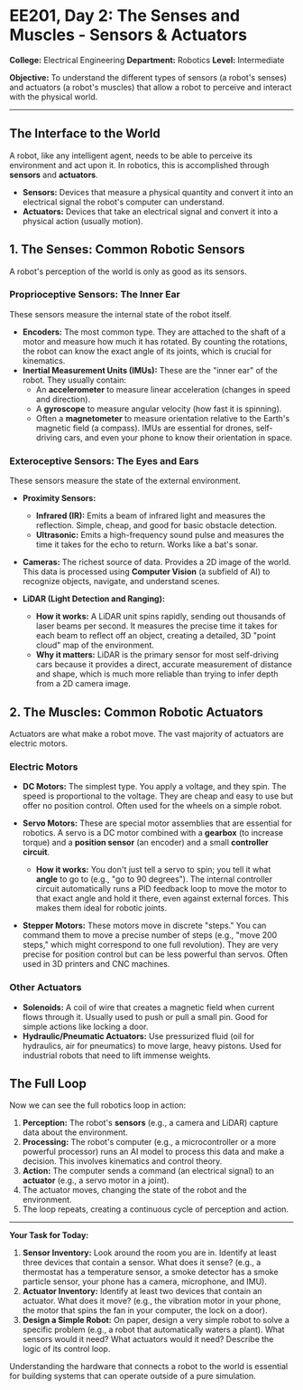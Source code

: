 # EE201, Day 2: The Senses and Muscles - Sensors & Actuators

**College:** Electrical Engineering
**Department:** Robotics
**Level:** Intermediate

**Objective:** To understand the different types of sensors (a robot's senses) and actuators (a robot's muscles) that allow a robot to perceive and interact with the physical world.

---

## The Interface to the World

A robot, like any intelligent agent, needs to be able to perceive its environment and act upon it. In robotics, this is accomplished through **sensors** and **actuators**.

*   **Sensors:** Devices that measure a physical quantity and convert it into an electrical signal the robot's computer can understand.
*   **Actuators:** Devices that take an electrical signal and convert it into a physical action (usually motion).

## 1. The Senses: Common Robotic Sensors

A robot's perception of the world is only as good as its sensors.

### Proprioceptive Sensors: The Inner Ear
These sensors measure the internal state of the robot itself.

*   **Encoders:** The most common type. They are attached to the shaft of a motor and measure how much it has rotated. By counting the rotations, the robot can know the exact angle of its joints, which is crucial for kinematics.
*   **Inertial Measurement Units (IMUs):** These are the "inner ear" of the robot. They usually contain:
    *   An **accelerometer** to measure linear acceleration (changes in speed and direction).
    *   A **gyroscope** to measure angular velocity (how fast it is spinning).
    *   Often a **magnetometer** to measure orientation relative to the Earth's magnetic field (a compass).
    IMUs are essential for drones, self-driving cars, and even your phone to know their orientation in space.

### Exteroceptive Sensors: The Eyes and Ears
These sensors measure the state of the external environment.

*   **Proximity Sensors:**
    *   **Infrared (IR):** Emits a beam of infrared light and measures the reflection. Simple, cheap, and good for basic obstacle detection.
    *   **Ultrasonic:** Emits a high-frequency sound pulse and measures the time it takes for the echo to return. Works like a bat's sonar.

*   **Cameras:** The richest source of data. Provides a 2D image of the world. This data is processed using **Computer Vision** (a subfield of AI) to recognize objects, navigate, and understand scenes.

*   **LiDAR (Light Detection and Ranging):**
    *   **How it works:** A LiDAR unit spins rapidly, sending out thousands of laser beams per second. It measures the precise time it takes for each beam to reflect off an object, creating a detailed, 3D "point cloud" map of the environment.
    *   **Why it matters:** LiDAR is the primary sensor for most self-driving cars because it provides a direct, accurate measurement of distance and shape, which is much more reliable than trying to infer depth from a 2D camera image.

## 2. The Muscles: Common Robotic Actuators

Actuators are what make a robot move. The vast majority of actuators are electric motors.

### Electric Motors

*   **DC Motors:** The simplest type. You apply a voltage, and they spin. The speed is proportional to the voltage. They are cheap and easy to use but offer no position control. Often used for the wheels on a simple robot.

*   **Servo Motors:** These are special motor assemblies that are essential for robotics. A servo is a DC motor combined with a **gearbox** (to increase torque) and a **position sensor** (an encoder) and a small **controller circuit**. 
    *   **How it works:** You don't just tell a servo to spin; you tell it what **angle** to go to (e.g., "go to 90 degrees"). The internal controller circuit automatically runs a PID feedback loop to move the motor to that exact angle and hold it there, even against external forces. This makes them ideal for robotic joints.

*   **Stepper Motors:** These motors move in discrete "steps." You can command them to move a precise number of steps (e.g., "move 200 steps," which might correspond to one full revolution). They are very precise for position control but can be less powerful than servos. Often used in 3D printers and CNC machines.

### Other Actuators

*   **Solenoids:** A coil of wire that creates a magnetic field when current flows through it. Usually used to push or pull a small pin. Good for simple actions like locking a door.
*   **Hydraulic/Pneumatic Actuators:** Use pressurized fluid (oil for hydraulics, air for pneumatics) to move large, heavy pistons. Used for industrial robots that need to lift immense weights.

## The Full Loop

Now we can see the full robotics loop in action:

1.  **Perception:** The robot's **sensors** (e.g., a camera and LiDAR) capture data about the environment.
2.  **Processing:** The robot's computer (e.g., a microcontroller or a more powerful processor) runs an AI model to process this data and make a decision. This involves kinematics and control theory.
3.  **Action:** The computer sends a command (an electrical signal) to an **actuator** (e.g., a servo motor in a joint).
4.  The actuator moves, changing the state of the robot and the environment.
5.  The loop repeats, creating a continuous cycle of perception and action.

---

**Your Task for Today:**

1.  **Sensor Inventory:** Look around the room you are in. Identify at least three devices that contain a sensor. What does it sense? (e.g., a thermostat has a temperature sensor, a smoke detector has a smoke particle sensor, your phone has a camera, microphone, and IMU).
2.  **Actuator Inventory:** Identify at least two devices that contain an actuator. What does it move? (e.g., the vibration motor in your phone, the motor that spins the fan in your computer, the lock on a door).
3.  **Design a Simple Robot:** On paper, design a very simple robot to solve a specific problem (e.g., a robot that automatically waters a plant). What sensors would it need? What actuators would it need? Describe the logic of its control loop.

Understanding the hardware that connects a robot to the world is essential for building systems that can operate outside of a pure simulation.
